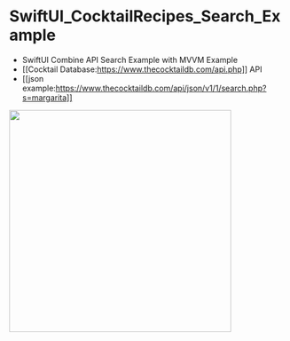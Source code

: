 # SwiftUI_CocktailRecipes_Search_Example

- SwiftUI Combine API Search Example with MVVM Example
- [[Cocktail Database:https://www.thecocktaildb.com/api.php]] API
- [[json example:https://www.thecocktaildb.com/api/json/v1/1/search.php?s=margarita]]

<img src="https://user-images.githubusercontent.com/6063541/233822644-85f4db28-1426-4bb5-8fe6-a6f0f4831d34.gif" width="400">
